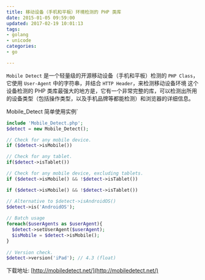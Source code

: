 ```yaml
---
title: 移动设备（手机和平板）环境检测的 PHP 类库
date: 2015-01-05 09:59:00
updated: 2017-02-19 10:01:13
tags: 
- golang
- unicode
categories: 
- go

---
```

`Mobile Detect` 是一个轻量级的开源移动设备（手机和平板）检测的 `PHP Class`，它使用 `User-Agent` 中的字符串，并结合 `HTTP Header`，来检测移动设备环境
这个设备检测的 PHP 类库最强大的地方是，它有一个非常完整的库，可以检测出所用的设备类型（包括操作类型，以及手机品牌等都能检测）和浏览器的详细信息。

Mobile_Detect 简单使用实例`
```php
include 'Mobile_Detect.php';
$detect = new Mobile_Detect();

// Check for any mobile device.
if ($detect->isMobile())

// Check for any tablet.
if($detect->isTablet())

// Check for any mobile device, excluding tablets.
if ($detect->isMobile() && !$detect->isTablet())

if ($detect->isMobile() && !$detect->isTablet())

// Alternative to $detect->isAndroidOS()
$detect->is('AndroidOS');
 
// Batch usage
foreach($userAgents as $userAgent){
  $detect->setUserAgent($userAgent);
  $isMobile = $detect->isMobile();
}
 
// Version check.
$detect->version('iPad'); // 4.3 (float)
```
下载地址: [http://mobiledetect.net/](http://mobiledetect.net/)